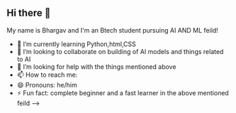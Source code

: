## Hi there 👋
My name is Bhargav and I'm an Btech student pursuing  AI AND ML feild!
- 🏫 I’m currently learning Python,html,CSS
- 👯 I’m looking to collaborate on building of AI models and things related to AI 
- 🤔 I’m looking for help with the things mentioned above
- 📫 How to reach me:  
- 😄 Pronouns: he/him
- ⚡ Fun fact: complete beginner and a fast learner in the above mentioned feild
-->


<!--
**bhargav160706/bhargav160706** is a ✨ _special_ ✨ repository because its `README.md` (this file) appears on your GitHub profile.

Here are some ideas to get you started:

- 🔭 I’m currently working on ...
- 🌱 I’m currently learning ...
- 👯 I’m looking to collaborate on ...
- 🤔 I’m looking for help with ...
- 💬 Ask me about ...
- 📫 How to reach me: ...
- 😄 Pronouns: ...
- ⚡ Fun fact: ...
-->
